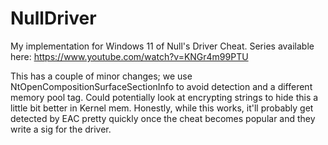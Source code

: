 # NullDriver
My implementation for Windows 11 of Null's Driver Cheat. Series available here: https://www.youtube.com/watch?v=KNGr4m99PTU

This has a couple of minor changes; we use NtOpenCompositionSurfaceSectionInfo to avoid detection and a different memory pool tag. Could potentially look at encrypting strings to hide this a little bit better in Kernel mem. Honestly, while this works, it'll probably get detected by EAC pretty quickly once the cheat becomes popular and they write a sig for the driver.
